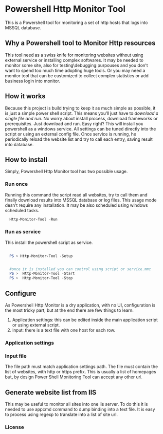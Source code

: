 # Powershell Http Monitor Tool
This is a Powershell tool for monitoring a set of http hosts that logs into MSSQL database. 

## Why a Powershell tool to Monitor Http resources
This tool need as a swiss knife for monitoring websites without using external service or installing complex softwares. It may be needed to monitor some site, also for testing\debugging purpouses and you don't want to spend too much time adopting huge tools. Or you may need a monitor tool that can be customized to collect complex statistics or add business login into monitor.

## How it works
Because this project is build trying to keep it as much simple as possible, it is just a simple power shell script. This means you'll just have to *download a single file and run*. No worry about install process, download frameworks or prerequisites. Just download and run. Easy right? This will install you powershell as a windows service. All settings can be tuned directly into the script or using an external config file. Once service is running, he periodically reload the website list and try to call each entry, saving result into database.

## How to install
Simply, Powershell Http Monitor tool has two possible usage.

### Run once
Running this command the script read all websites, try to call them and finally download results into MSSQL database or log files. This usage mode desn't require any installation. It may be also scheduled using windows scheduled tasks.

```powershell
  Http-Monitor-Tool -Run
```

### Run as service
This install the powershell script as service.

```powershell
  
  PS > Http-Monitor-Tool -Setup


  #once it is installed you can control using script or service.mmc
  PS >  Http-Monitor-Tool -Start
  PS >  Http-Monitor-Tool -Stop
```

## Configure
As Powershell Http Monitor is a dry application, with no UI, configuration is the most tricky part, but at the end there are few things to learn.

1. Application settings: this can be edited inside the main application script or using external script. 
2. Input: there is a text file with one host for each row.

### Application settings

### Input file
The file path must match application settings path. The file must contain the list of websites, with http or https prefix. This is usually a list of homepages but, by design Power Shell Monitoring Tool can accept any other url.

## Generate website list from IIS 
This may be useful to monitor all sites into one iis server. To do this it is needed to use appcmd command to dump binding into a text file. It is easy to process using regexp to translate into a list of site url.

### License

  
